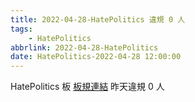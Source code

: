 ```yaml
---
title: 2022-04-28-HatePolitics 違規 0 人
tags:
    - HatePolitics
abbrlink: 2022-04-28-HatePolitics
date: HatePolitics-2022-04-28 12:00:00
---
```

HatePolitics 板 [板規連結](https://www.ptt.cc/bbs/HatePolitics/M.1617115262.A.D60.html)
昨天違規 0 人

